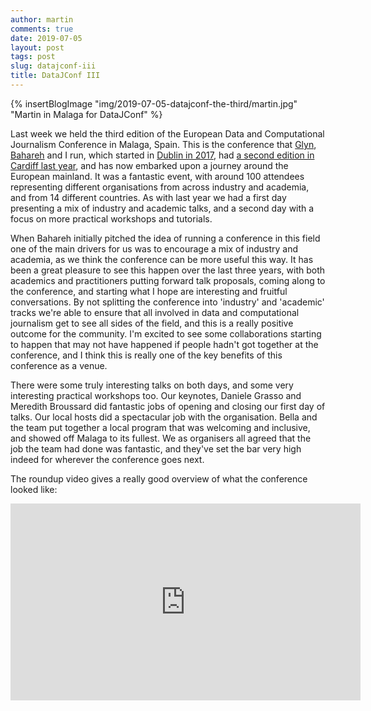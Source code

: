 ```yaml
---
author: martin
comments: true
date: 2019-07-05
layout: post
tags: post
slug: datajconf-iii
title: DataJConf III
---
```


{% insertBlogImage "img/2019-07-05-datajconf-the-third/martin.jpg" "Martin in Malaga for DataJConf" %}

Last week we held the third edition of the European Data and Computational Journalism Conference in Malaga, Spain. This is the conference that [Glyn](https://www.glynmottershead.com), [Bahareh](https://people.ucd.ie/bahareh.heravi) and I run, which started in [Dublin in 2017](https://martinjc.com/2017/08/05/datajconf-debrief/), had [a second edition in Cardiff last year](http://datajconf.com/2018/), and has now embarked upon a journey around the European mainland. It was a fantastic event, with around 100 attendees representing different organisations from across industry and academia, and from 14 different countries. As with last year we had a first day presenting a mix of industry and academic talks, and a second day with a focus on more practical workshops and tutorials.


When Bahareh initially pitched the idea of running a conference in this field one of the main drivers for us was to encourage a mix of industry and academia, as we think the conference can be more useful this way. It has been a great pleasure to see this happen over the last three years, with both academics and practitioners putting forward talk proposals, coming along to the conference, and starting what I hope are interesting and fruitful conversations. By not splitting the conference into 'industry' and 'academic' tracks we're able to ensure that all involved in data and computational journalism get to see all sides of the field, and this is a really positive outcome for the community. I'm excited to see some collaborations starting to happen that may not have happened if people hadn't got together at the conference, and I think this is really one of the key benefits of this conference as a venue. 


There were some truly interesting talks on both days, and some very interesting practical workshops too. Our keynotes, Daniele Grasso and Meredith Broussard did fantastic jobs of opening and closing our first day of talks. Our local hosts did a spectacular job with the organisation. Bella and the team put together a local program that was welcoming and inclusive, and showed off Malaga to its fullest. We as organisers all agreed that the job the team had done was fantastic, and they've set the bar very high indeed for wherever the conference goes next. 

The roundup video gives a really good overview of what the conference looked like:
<iframe class='youtube-vid' width="560" height="315" src="https://www.youtube.com/embed/WAls1xTwFS0" frameborder="0" allow="accelerometer; autoplay; encrypted-media; gyroscope; picture-in-picture" allowfullscreen></iframe>


